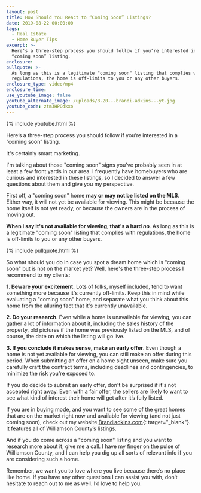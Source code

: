 ```yaml
---
layout: post
title: How Should You React to “Coming Soon” Listings?
date: 2019-08-22 00:00:00
tags:
  - Real Estate
  - Home Buyer Tips
excerpt: >-
  Here’s a three-step process you should follow if you’re interested in a
  “coming soon” listing.
enclosure:
pullquote: >-
  As long as this is a legitimate "coming soon" listing that complies with
  regulations, the home is off-limits to you or any other buyers.
enclosure_type: video/mp4
enclosure_time:
use_youtube_image: false
youtube_alternate_image: /uploads/8-20---brandi-adkins---yt.jpg
youtube_code: ztm3HPOdkxo
---
```


{% include youtube.html %}

Here’s a three-step process you should follow if you’re interested in a “coming soon” listing.

It's certainly smart marketing.

I'm talking about those "coming soon" signs you've probably seen in at least a few front yards in our area. I frequently have homebuyers who are curious and interested in these listings, so I decided to answer a few questions about them and give you my perspective.

First off, a "coming soon" home **may or may not be listed on the MLS**. Either way, it will not yet be available for viewing. This might be because the home itself is not yet ready, or because the owners are in the process of moving out.

**When I say it's not available for viewing, that's a hard *no***. As long as this is a legitimate "coming soon" listing that complies with regulations, the home is off-limits to you or any other buyers.

{% include pullquote.html %}

So what should you do in case you spot a dream home which is "coming soon" but is not on the market yet? Well, here's the three-step process I recommend to my clients:

**1\. Beware your excitement**. Lots of folks, myself included, tend to want something more because it's currently off-limits. Keep this in mind while evaluating a "coming soon" home, and separate what you think about this home from the alluring fact that it's currently unavailable.

**2\. Do your research**. Even while a home is unavailable for viewing, you can gather a lot of information about it, including the sales history of the property, old pictures if the home was previously listed on the MLS, and of course, the date on which the listing will go live.

**3\. If you conclude it makes sense, make an early offer**. Even though a home is not yet available for viewing, you can still make an offer during this period. When submitting an offer on a home sight unseen, make sure you carefully craft the contract terms, including deadlines and contingencies, to minimize the risk you're exposed to.

If you do decide to submit an early offer, don't be surprised if it's not accepted right away. Even with a fair offer, the sellers are likely to want to see what kind of interest their home will get after it’s fully listed.

If you are in buying mode, and you want to see some of the great homes that are on the market right now and available for viewing (and not just coming soon), check out my website [Brandiadkins.com](https://brandiadkins.com/){: target="_blank"}. It features all of Williamson County’s listings.

And if you do come across a "coming soon" listing and you want to research more about it, give me a call. I have my finger on the pulse of Williamson County, and I can help you dig up all sorts of relevant info if you are considering such a home.&nbsp;

Remember, we want you to love where you live because there’s no place like home. If you have any other questions I can assist you with, don’t hesitate to reach out to me as well. I’d love to help you.